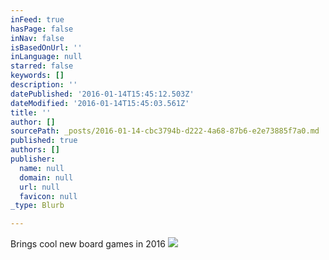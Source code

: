 ```yaml
---
inFeed: true
hasPage: false
inNav: false
isBasedOnUrl: ''
inLanguage: null
starred: false
keywords: []
description: ''
datePublished: '2016-01-14T15:45:12.503Z'
dateModified: '2016-01-14T15:45:03.561Z'
title: ''
author: []
sourcePath: _posts/2016-01-14-cbc3794b-d222-4a68-87b6-e2e73885f7a0.md
published: true
authors: []
publisher:
  name: null
  domain: null
  url: null
  favicon: null
_type: Blurb

---
```

Brings cool new board games in 2016
![](https://s3-us-west-2.amazonaws.com/the-grid-img/p/dd0882b9eddc09975b3869808813b98b2e0db6b4.jpg)